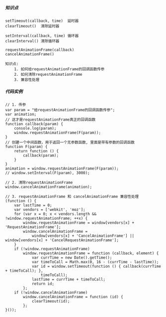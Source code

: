 ##### 知识点
    setTimeout(callback, time)	延时器
    clearTimeout()	清除延时器
    
    setInterval(callback, time)	循环器
    clearInterval()	清除循环器
    
    requestAnimationFrame(callback)	
    cancelAnimationFrame()
    
    知识点:
    	1. 如何给requestAnimationFrame的回调函数传参
    	2. 如何清除requestAnimationFrame
    	3. 兼容性处理
    	
##### 代码实例
    // 1. 传参
    var param = "给requestAnimationFrame的回调函数传参";
    var animation;
    // 这才是requestAnimationFrame真正的回调函数
    function callback(param) {
        console.log(param);
        window.requestAnimationFrame(F(param));
    }
    // 创建一个中间函数，用于返回一个无参数函数, 里面是带有参数的回调函数
    function F(param) {
        return function () {
            callback(param);
        }
    }
    animation = window.requestAnimationFrame(F(param));
    // window.setInterval(F(param), 3000);
    
    // 2. 清除requestAnimationFrame
    window.cancelAnimationFrame(animation);
    
    // 3. requestAnimationFrame 和 cancelAnimationFrame 兼容性处理
    (function () {
        var lastTime = 0;
        var vendors = ['webkit', 'moz'];
        for (var x = 0; x < vendors.length && !window.requestAnimationFrame; ++x) {
            window.requestAnimationFrame = window[vendors[x] + 'RequestAnimationFrame'];
            window.cancelAnimationFrame =
                window[vendors[x] + 'CancelAnimationFrame'] || window[vendors[x] + 'CancelRequestAnimationFrame'];
        }
        if (!window.requestAnimationFrame)
            window.requestAnimationFrame = function (callback, element) {
                var currTime = new Date().getTime();
                var timeToCall = Math.max(0, 16 - (currTime - lastTime));
                var id = window.setTimeout(function () { callback(currTime + timeToCall); },
                    timeToCall);
                lastTime = currTime + timeToCall;
                return id;
            };
        if (!window.cancelAnimationFrame)
            window.cancelAnimationFrame = function (id) {
                clearTimeout(id);
            };
    }());